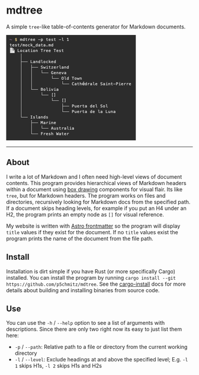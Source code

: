 # mdtree
A simple `tree`-like table-of-contents generator for Markdown documents.

![](assets/mdtree.png)

<hr>

## About
I write a lot of Markdown and I often need high-level views of document contents. This program provides hierarchical views of Markdown headers within a document using [box drawing](https://en.wikipedia.org/wiki/Box_Drawing) components for visual flair. Its like `tree`, but for Markdown headers. The program works on files and directories, recursively looking for Markdown docs from the specified path. If a document skips heading levels, for example if you put an H4 under an H2, the program prints an empty node as `[]` for visual reference.

My website is written with [Astro frontmatter](https://docs.astro.build/en/guides/markdown-content/) so the program will display `title` values if they exist for the document. If no `title` values exist the program prints the name of the document from the file path.

## Install 
Installation is dirt simple if you have Rust (or more specifically Cargo) installed. You can install the program by running `cargo install --git https://github.com/p5chmitz/mdtree`. See the [cargo-install](https://doc.rust-lang.org/cargo/commands/cargo-install.html) docs for more details about building and installing binaries from source code.

## Use
You can use the `-h` / `--help` option to see a list of arguments with descriptions. Since there are only two right now its easy to just list them here:
- `-p` / `--path`: Relative path to a file or directory from the current working directory
- `-l` / `--level`: Exclude headings at and above the specified level; E.g. `-l 1` skips H1s, `-l 2` skips H1s and H2s

